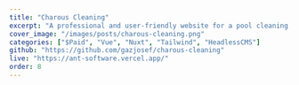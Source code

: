 ```yaml
---
title: "Charous Cleaning"
excerpt: "A professional and user-friendly website for a pool cleaning, repairing, and servicing business. This website uses technologies such as Vue, Nuxt, and Tailwind."
cover_image: "/images/posts/charous-cleaning.png"
categories: ["$Paid", "Vue", "Nuxt", "Tailwind", "HeadlessCMS"]
github: "https://github.com/gazjosef/charous-cleaning"
live: "https://ant-software.vercel.app/"
order: 8
---
```

